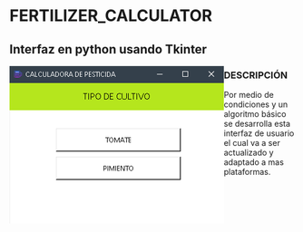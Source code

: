 # FERTILIZER_CALCULATOR

## Interfaz en python usando Tkinter
<img align="left" src="images/Screenshot_1.png"></img>

### DESCRIPCIÓN
Por medio de condiciones y un algoritmo básico se desarrolla esta interfaz de usuario el cual va a ser actualizado y adaptado a mas plataformas.

